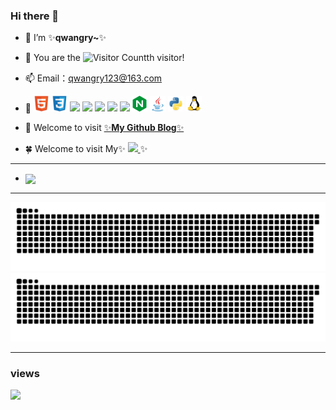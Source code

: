 ### Hi there 👋

- 🌱 I’m ✨**qwangry~**✨
  
- 🔭 You are the ![Visitor Count](https://profile-counter.glitch.me/qwangry/count.svg)th visitor!

- 📫 Email：qwangry123@163.com

- <p align="left"> 🌻 
    <code><img  src="https://github.com/devicons/devicon/blob/v2.16.0/icons/html5/html5-original.svg" height="25"/></code>
    <code><img  src="https://github.com/devicons/devicon/blob/v2.16.0/icons/css3/css3-original.svg" height="25"/></code>
    <code><img  src="https://cdn.jsdelivr.net/gh/devicons/devicon/icons/javascript/javascript-original.svg" height="25"/></code>
    <code><img src="https://cdn.jsdelivr.net/gh/devicons/devicon/icons/react/react-original.svg" height="25"/></code>
    <code><img src="https://cdn.jsdelivr.net/gh/devicons/devicon/icons/vuejs/vuejs-original.svg" height="25"/></code>
    <code><img src="https://cdn.jsdelivr.net/gh/devicons/devicon/icons/typescript/typescript-original.svg" height="25"/></code>
    <code><img src="https://cdn.jsdelivr.net/gh/devicons/devicon/icons/nodejs/nodejs-original.svg" height="25"/></code>
    <code><img src="https://github.com/devicons/devicon/blob/v2.15.1/icons/nginx/nginx-original.svg" height="25"/></code>
    <code><img src="https://github.com/devicons/devicon/blob/v2.16.0/icons/java/java-original.svg" height="25"/></code>
    <code><img src="https://github.com/devicons/devicon/blob/v2.16.0/icons/python/python-original.svg" height="25"/></code>
    <code><img src="https://github.com/devicons/devicon/blob/v2.16.0/icons/linux/linux-original.svg" height="25"/></code>
  </p>
  
- 🎈 Welcome to visit [✨**My Github Blog**✨](https://qwangry.github.io/)
  
- <p  align="left"> 🍀 Welcome to visit My✨ <a href="https://blog.csdn.net/wwang_123?spm=1010.2135.3001.5343"> <img src="https://img-home.csdnimg.cn/images/20240715064536.png" height="25px"> </a>✨

</p> 

---

<!--     <code><img src="https://cdn.jsdelivr.net/gh/devicons/devicon/icons/sass/sass-original.svg" height="25"/></code> -->
  <!--   <code><img src="https://cdn.jsdelivr.net/gh/devicons/devicon/icons/nuxtjs/nuxtjs-original.svg" height="25"/></code> -->
  <!--   <code><img src="https://github.com/devicons/devicon/blob/v2.15.1/icons/trello/trello-plain-wordmark.svg" height="25"/></code> -->
<!--
- <img align="center"  src="https://github-readme-stats.vercel.app/api/top-langs/?username=qwangry&theme=radical&layout=compact"  />
-->

- <img align="center"  src="https://github-readme-stats.vercel.app/api?username=qwangry&show_icons=true&theme=light"/>

---

![TOG](https://raw.githubusercontent.com/qwangry/qwangry/output/github-contribution-grid-snake.svg#gh-light-mode-only)
![TOG](https://raw.githubusercontent.com/qwangry/qwangry/output/github-contribution-grid-snake-dark.svg#gh-dark-mode-only)

---

### views

![](https://komarev.com/ghpvc/?username=qwangry)

<!--
**qwangry/qwangry** is a ✨ _special_ ✨ repository because its `README.md` (this file) appears on your GitHub profile.

Here are some ideas to get you started:

- 🔭 I’m currently working on ...
- 🌱 I’m currently learning ...
- 👯 I’m looking to collaborate on ...
- 🤔 I’m looking for help with ...
- 💬 Ask me about ...
- 📫 How to reach me: ...
- 😄 Pronouns: ...
- ⚡ Fun fact: ...
-->

